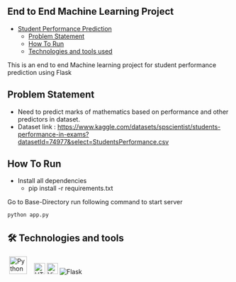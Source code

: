## End to End Machine Learning Project

- [Student Performance Prediction](#student-performance-prediction)
  - [Problem Statement](#problem-statement)
  - [How To Run](#how-to-run)
  - [Technologies and tools used](#introduction)
  
This is an end to end Machine learning project for student performance prediction using Flask

## Problem Statement

- Need to predict marks of mathematics based on performance and other predictors in dataset.
- Dataset link : <https://www.kaggle.com/datasets/spscientist/students-performance-in-exams?datasetId=74977&select=StudentsPerformance.csv>

## How To Run

- Install all dependencies
  - pip install -r requirements.txt

Go to Base-Directory run following command to start server

```bash
python app.py
```

## 🛠  Technologies and tools

<img title="Python" alt="Python" src="https://raw.githubusercontent.com/Thomas-George-T/Thomas-George-T/master/assets/python.svg" width="40" height="40" style="vertical-align:down; margin:4px"/> &nbsp; <img src="https://img.shields.io/badge/HTML5-282C34?logo=html5&logoColor=E34F26" alt="HTML5 logo" title="HTML5" height="25" />
<img src="https://img.shields.io/badge/VS%20Code-282C34?logo=visual-studio-code&logoColor=007ACC" alt="Visual Studio Code logo" title="Visual Studio Code" height="25" />
<img src="https://img.shields.io/badge/flask-%23000.svg?style=for-the-badge&logo=flask&logoColor=white" alt="Flask" title="flask"/>
